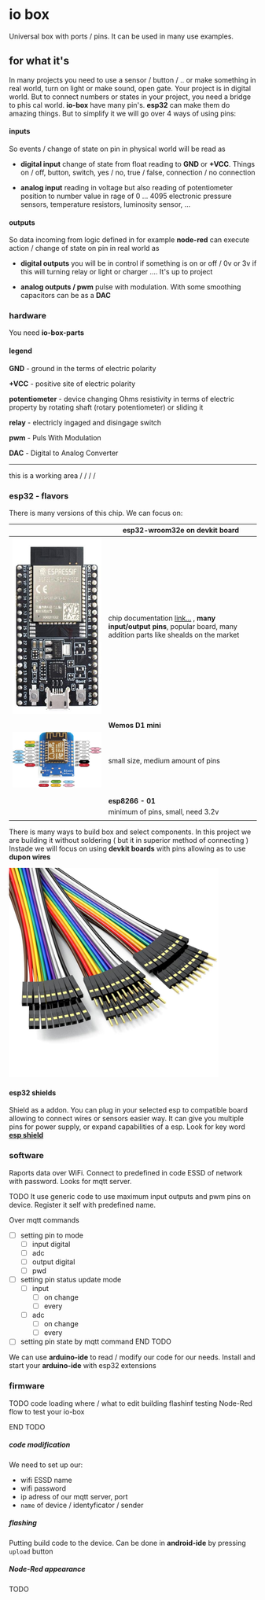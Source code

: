 # io box

Universal box with ports / pins. It can be used in many use examples.





## for what it's

In many projects you need to use a sensor / button / ..  or make something in real world, turn on light or make sound, open gate. Your project is in digital world. But to connect numbers or states in your project, you need a bridge to phis cal world. **io-box** have many pin's. **esp32** can make them do amazing things. But to simplify it we will go over 4 ways of using pins:

#### inputs

So events / change of state on pin in physical world will be read as

- **digital input**
    change of state from float reading to **GND** or **+VCC**.
    Things on / off, button, switch, yes / no, true / false, connection / no connection

- **analog input**
    reading in voltage but also reading of potentiometer position to number value in rage of 0 ... 4095
    electronic pressure sensors, temperature resistors, luminosity sensor, ...

#### outputs

So data incoming from logic defined in for example **node-red** can execute action / change of state on pin in real world as

- **digital outputs**
    you will be in control if something is on or off / 0v or 3v 
    if this will turning relay or light or charger .... It's up to project

- **analog outputs / pwm**
    pulse with modulation. With some smoothing capacitors can be as a **DAC** 





### hardware

You need **io-box-parts**





#### legend

**GND** - ground in the terms of electric polarity

**+VCC** - positive site of electric polarity

**potentiometer** - device changing Ohms resistivity in terms of electric property by rotating shaft (rotary potentiometer) or sliding it

**relay** - electricly ingaged and disingage switch

**pwm** - Puls With Modulation

**DAC** - Digital to Analog Converter

















---



this is a working area \/    \/      \/      \/







### esp32 - flavors

There is many versions of this chip. We can focus on:

|                                                                            | esp32-wroom32e on devkit board                                                                                                                                                      |
| -------------------------------------------------------------------------- | ----------------------------------------------------------------------------------------------------------------------------------------------------------------------------------- |
| ![](./assets/ESP32-DevKitC-32E_SPL.jpg) | chip documentation [link...](./xdocs/esp32-wroom-32e_esp32-wroom-32ue_datasheet_en.pdf) , **many input/output pins**, popular board, many addition parts like shealds on the market |
|                                                                            |                                                                                                                                                                                     |
|                                                                            | **Wemos D1 mini**                                                                                                                                                                   |
| ![](./assets/espWeMos_pinout.jpg)                                          | small size, medium amount of pins                                                                                                                                                   |
|                                                                            |                                                                                                                                                                                     |
|                                                                            |                                                                                                                                                                                     |
|                                                                            | **esp8266 - 01**                                                                                                                                                                    |
|                                                                            | minimum of pins, small, need 3.2v                                                                                                                                                   |
|                                                                            |                                                                                                                                                                                     |

There is many ways to build box and select components. In this project we are building it without soldering ( but it in superior method of connecting ) Instade we will focus on using **devkit boards** with pins allowing as to use **dupon wires**

<img title="" src="./assets/dupon_wires.jpg" alt="" width="426">

#### esp32 shields

Shield as a addon. You can plug in your selected esp to compatible board allowing to connect wires or sensors easier way. It can give you multiple pins for power supply, or expand capabilities of a esp. Look for key word **[esp shield](https://www.google.com/search?q=eps32+sheald)**

### software

Raports data over WiFi.
Connect to predefined in code ESSD of network with password.
Looks for mqtt server.

TODO
It use generic code to use maximum input outputs and pwm pins on device. 
Register it self with predefined name.

Over mqtt commands

- [ ] setting pin to mode
  - [ ] input digital
  - [ ] adc
  - [ ] output digital
  - [ ] pwd
- [ ] setting pin status update mode
  - [ ] input
    - [ ] on change
    - [ ] every
  - [ ] adc
    - [ ] on change
    - [ ] every
- [ ] setting pin state by mqtt command
  END TODO

We can use **arduino-ide** to read / modify our code for our needs.
Install and start your **arduino-ide** with esp32 extensions

### firmware

TODO
code loading
where / what to edit
building
flashinf
testing
Node-Red flow to test your io-box

END TODO

##### code modification

We need to set up our:

- wifi ESSD name
- wifi password
- ip adress of our mqtt server, port
- `name` of device / identyficator / sender

##### flashing

Putting build code to the device. Can be done in **android-ide** by pressing `upload` button 

##### Node-Red appearance

TODO
